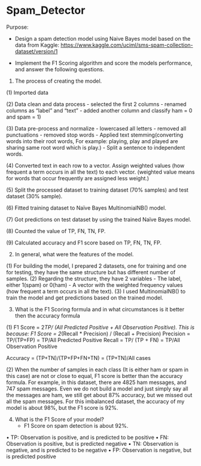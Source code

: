 # Spam_Detector

Purpose:
- Design a spam detection model using Naive Bayes model based on the data from Kaggle: 
https://www.kaggle.com/uciml/sms-spam-collection-dataset/version/1

- Implement the F1 Scoring algorithm and score the models performance, and answer the following questions.


1.	The process of creating the model.
 
(1) Imported data

(2) Data clean and data process 
	- selected the first 2 columns
	- renamed columns as “label” and “text”
	- added another column and classify ham = 0 and spam = 1)

(3) Data pre-process and normalize 
	- lowercased all letters
	- removed all punctuations
	- removed stop words
	- Applied text stemming(converting words into their root words, For example: playing, play and played are sharing same root word which is play.)
	- Split a sentence to independent words.

(4) Converted text in each row to a vector. Assign weighted values (how frequent a term occurs in all the text) to each vector. (weighted value means for words that occur frequently are assigned less weight.)

(5) Split the processed dataset to training dataset (70% samples) and test dataset (30% sample).

(6) Fitted training dataset to Naïve Bayes MultinomialNB() model.

(7) Got predictions on test dataset by using the trained Naïve Bayes model.

(8) Counted the value of TP, FN, TN, FP. 

(9) Calculated accuracy and F1 score based on TP, FN, TN, FP.


2.	In general, what were the features of the model.

(1) For building the model, I prepared 2 datasets, one for training and one for testing, they have the same structure but has different number of samples. 
(2) Regarding the structure, they have 2 variables
	- The label, either 1(spam) or 0(ham)
	- A vector with the weighted frequency values (how frequent a term occurs in all the text). 
(3) I used MultinomialNB() to train the model and get predictions based on the trained model.

3.	What is the F1 Scoring formula and in what circumstances is it better then the accuracy formula

(1) F1 Score = 2*TP/ (All Predicted Positive + All Observation Positive). 
This is because:
F1 Score = 2*(Recall * Precision) / (Recall + Precision)
Precision = TP/(TP+FP) = TP/All Predicted Positive
Recall = TP/ (TP + FN) = TP/All Observation Positive

Accuracy = (TP+TN)/(TP+FP+FN+TN) = (TP+TN)/All cases


(2) When the number of samples in each class (It is either ham or spam in this case) are not or close to equal,
F1 score is better than the accuracy formula. For example, in this dataset, there are 4825 ham messages, 
and 747 spam messages. Even we do not build a model and just simply say all the messages are ham, 
we still get about 87% accuracy, but we missed out all the spam messages.  For this imbalanced dataset, 
the accuracy of my model is about 98%, but the F1 score is 92%.  

4.	What is the F1 Score of your model?
	- F1 Score on spam detection is about 92%.  


•	TP: Observation is positive, and is predicted to be positive
•	FN: Observation is positive, but is predicted negative
•	TN: Observation is negative, and is predicted to be negative
•	FP: Observation is negative, but is predicted positive
